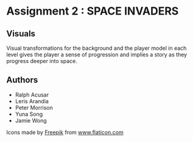 # Assignment 2 : SPACE INVADERS


## Visuals
Visual transformations for the background and the player model in each level gives the player a sense of progression and implies a story as they progress deeper into space.


## Authors
* Ralph Acusar
* Leris Arandia
* Peter Morrison
* Yuna Song
* Jamie Wong 

Icons made by <a href="https://www.flaticon.com/authors/freepik" title="Freepik">Freepik</a> from <a href="https://www.flaticon.com/" title="Flaticon"> www.flaticon.com</a>
